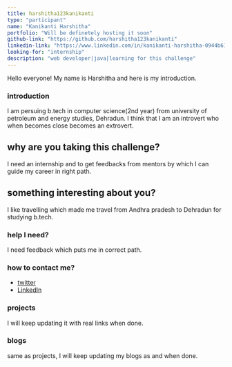 ```yaml
---
title: harshitha123kanikanti
type: "participant"
name: "Kanikanti Harshitha"
portfolio: "Will be definetely hosting it soon"
github-link: "https://github.com/harshitha123kanikanti"
linkedin-link: "https://www.linkedin.com/in/kanikanti-harshitha-0944b6185/"
looking-for: "internship"
description: "web developer|java|learning for this challenge"
---
```


Hello everyone! My name is Harshitha and here is my introduction.

### introduction

I am persuing b.tech in computer science(2nd year) from university of petroleum and energy studies, Dehradun. I think that I am an introvert who when becomes close becomes an extrovert.

## why are you taking this challenge?

I need an internship and to get feedbacks from mentors by which I can guide my career in right path.

## something interesting about you?

I like travelling which made me travel from Andhra pradesh to Dehradun for studying b.tech.

### help I need?

I need feedback which puts me in correct path.

### how to contact me?

- [twitter](https://twitter.com/Kanikantiharsh2)
- [LinkedIn](https://www.linkedin.com/in/kanikanti-harshitha-0944b6185/)

### projects

I will keep updating it with real links when done.

### blogs

same as projects, I will keep updating my blogs as and when done.
